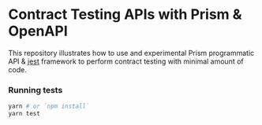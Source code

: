 # Contract Testing APIs with Prism & OpenAPI

This repository illustrates how to use and experimental Prism programmatic API & [jest](https://jestjs.io) framework to perform contract testing with minimal amount of code.

### Running tests

```bash
yarn # or `npm install`
yarn test
```
